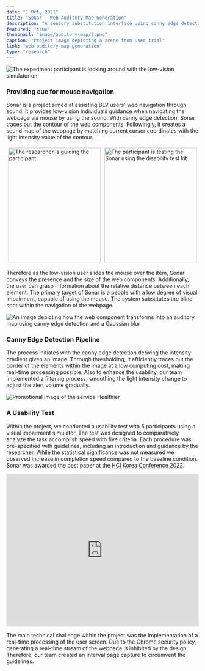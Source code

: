 ```yaml
---
date: "1 Oct, 2021"
title: "Sonar - Web Auditory Map Generation"
description: "A sensory substitution interface using canny edge detection for BLV individuals' mouse usage"
featured: "true"
thumbnail: "image/auditory-map/2.png"
caption: "Project image depicting a scene from user trial"
link: "web-auditory-map-generation"
type: "research"
---
```


![The experiment participant is looking around with the low-vision simulator on](/image/auditory-map/2.png)

### Providing cue for mouse navigation

Sonar is a project aimed at assisting BLV users' web navigation through sound. It provides low-vision individuals guidance when navigating the webpage via mouse by using the sound. With canny edge detection, Sonar traces out the contour of the web components. Followingly, it creates a sound map of the webpage by matching current cursor coordinates with the light intensity value of the contour.

<div style="display: flex;">
    <div style="flex: 1; padding: 5px;">
        <img src="/image/auditory-map/1.png" alt="The researcher is guiding the participant" style="width: 100%; object-fit: cover; height: 300px;">
    </div>
    <div style="flex: 1; padding: 5px;">
        <img src="/image/auditory-map/3.png" alt="The participant is testing the Sonar using the disability test kit" style="width: 100%;
        object-fit: cover; height: 300px;">
    </div>
</div>


Therefore as the low-vision user slides the mouse over the item, Sonar conveys the presence and the size of the web components. Additionally, the user can grasp information about the relative distance between each element. The primary target of Sonar is a people with a low degree of visual impairment, capable of using the mouse. The system substitutes the blind spot within the navigation of the webpage.

![An image depicting how the web component transforms into an auditory map using canny edge detection and a Gaussian blur](/image/auditory-map/4.png)

### Canny Edge Detection Pipeline

The process initiates with the canny edge detection deriving the intensity gradient given an image. Through thresholding, it efficiently traces out the border of the elements within the image at a low computing cost, making real-time processing possible. Also to enhance the usability, our team implemented a filtering process, smoothing the light intensity change to adjust the alert volume gradually.

![Promotional image of the service Healthier](/image/auditory-map/6.png)

### A Usability Test

Within the project, we conducted a usability test with 5 participants using a visual impairment simulator. The test was designed to comparatively analyze the task accomplish speed with five criteria. Each procedure was pre-specified with guidelines, including an introduction and guidance by the researcher. While the statistical significance was not measured we observed increase in completion speed compared to the baseline condition. Sonar was awarded the best paper at the [HCI Korea Conference 2022](https://conference.hcikorea.org/hcik2022/creative/awarded_CA.asp).

<iframe width="100%" height="400" src="https://www.youtube.com/embed/XyCS2OWlWWQ?si=VfEpGMYsO3O3ve8-" title="YouTube video player" frameborder="0" allow="accelerometer; autoplay; clipboard-write; encrypted-media; gyroscope; picture-in-picture; web-share" allowfullscreen></iframe>

The main technical challenge within the project was the implementation of a real-time processing of the user screen. Due to the Chrome security policy, generating a real-time stream of the webpage is inhibited by the design. Therefore, our team created an interval page capture to circumvent the guidelines.

